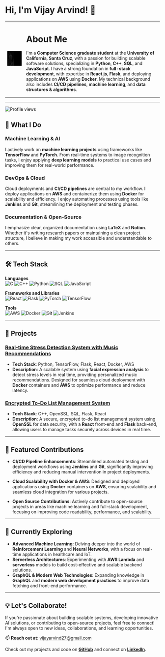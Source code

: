 # Hi, I'm Vijay Arvind! 👋

<table>
  <tr>
    <td>
      <img src="https://github.com/Vijayarvind10/Vijayarvind10/blob/main/Vijay%20ASCII%20Art.svg" alt="Binary ASCII Art" width="400">
    </td>
    <td>
      <h1>About Me</h1>
      <p>
        I'm a <strong>Computer Science graduate student</strong> at the <strong>University of California, Santa Cruz</strong>, with a passion for building scalable software solutions, specializing in <strong>Python</strong>, <strong>C++</strong>, <strong>SQL</strong>, and <strong>JavaScript</strong>. I have a strong foundation in <strong>full-stack development</strong>, with expertise in <strong>React.js</strong>, <strong>Flask</strong>, and deploying applications on <strong>AWS</strong> using <strong>Docker</strong>. My technical background also includes <strong>CI/CD pipelines</strong>, <strong>machine learning</strong>, and <strong>data structures & algorithms</strong>.
      </p>
    </td>
  </tr>
</table>

---

![Profile views](https://komarev.com/ghpvc/?username=vijayarvind&label=Profile%20views&color=blueviolet&style=flat)

## 🔧 What I Do

### Machine Learning & AI
I actively work on **machine learning projects** using frameworks like **TensorFlow** and **PyTorch**. From real-time systems to image recognition tasks, I enjoy applying **deep learning models** to practical use cases and improving them for real-world performance.

### DevOps & Cloud
Cloud deployments and **CI/CD pipelines** are central to my workflow. I deploy applications on **AWS** and containerize them using **Docker** for scalability and efficiency. I enjoy automating processes using tools like **Jenkins** and **Git**, streamlining the deployment and testing phases.

### Documentation & Open-Source
I emphasize clear, organized documentation using **LaTeX** and **Notion**. Whether it's writing research papers or maintaining a clean project structure, I believe in making my work accessible and understandable to others.

---

## 🛠 Tech Stack

**Languages**  
![C](https://img.shields.io/badge/C-00599C?style=flat&logo=c&logoColor=white)
![C++](https://img.shields.io/badge/C++-00599C?style=flat&logo=cplusplus&logoColor=white)
![Python](https://img.shields.io/badge/Python-3776AB?style=flat&logo=python&logoColor=white)
![SQL](https://img.shields.io/badge/SQL-003B57?style=flat&logo=mysql&logoColor=white)
![JavaScript](https://img.shields.io/badge/JavaScript-F7DF1E?style=flat&logo=javascript&logoColor=black)

**Frameworks and Libraries**  
![React](https://img.shields.io/badge/React-20232A?style=flat&logo=react&logoColor=61DAFB)
![Flask](https://img.shields.io/badge/Flask-000000?style=flat&logo=flask&logoColor=white)
![PyTorch](https://img.shields.io/badge/PyTorch-EE4C2C?style=flat&logo=pytorch&logoColor=white)
![TensorFlow](https://img.shields.io/badge/TensorFlow-FF6F00?style=flat&logo=tensorflow&logoColor=white)

**Tools**  
![AWS](https://img.shields.io/badge/Amazon_AWS-232F3E?style=flat&logo=amazon-aws&logoColor=white)
![Docker](https://img.shields.io/badge/Docker-2496ED?style=flat&logo=docker&logoColor=white)
![Git](https://img.shields.io/badge/Git-F05032?style=flat&logo=git&logoColor=white)
![Jenkins](https://img.shields.io/badge/Jenkins-D24939?style=flat&logo=jenkins&logoColor=white)

---

## 🚀 Projects

### [Real-time Stress Detection System with Music Recommendations](#)
- **Tech Stack**: Python, TensorFlow, Flask, React, Docker, AWS
- **Description**: A scalable system using **facial expression analysis** to detect stress levels in real time, providing personalized music recommendations. Designed for seamless cloud deployment with **Docker** containers and **AWS** to optimize performance and reduce latency.

### [Encrypted To-Do List Management System](#)
- **Tech Stack**: C++, OpenSSL, SQL, Flask, React
- **Description**: A secure, encrypted to-do list management system using **OpenSSL** for data security, with a **React** front-end and **Flask** back-end, allowing users to manage tasks securely across devices in real time.

---

## 📘 Featured Contributions

- **CI/CD Pipeline Enhancements**: Streamlined automated testing and deployment workflows using **Jenkins** and **Git**, significantly improving efficiency and reducing manual intervention in project deployments.
  
- **Cloud Scalability with Docker & AWS**: Designed and deployed applications using **Docker** containers on **AWS**, ensuring scalability and seamless cloud integration for various projects.

- **Open Source Contributions**: Actively contribute to open-source projects in areas like machine learning and full-stack development, focusing on improving code readability, performance, and scalability.

---

## 🌱 Currently Exploring

- **Advanced Machine Learning**: Delving deeper into the world of **Reinforcement Learning** and **Neural Networks**, with a focus on real-time applications in healthcare and IoT.
- **Serverless Architectures**: Experimenting with **AWS Lambda** and **serverless** models to build cost-effective and scalable backend solutions.
- **GraphQL & Modern Web Technologies**: Expanding knowledge in **GraphQL** and **modern web development practices** to improve data fetching and front-end performance.

---

## 💡 Let's Collaborate!

If you're passionate about building scalable systems, developing innovative AI solutions, or contributing to open-source projects, feel free to connect! I'm always open to new ideas, collaborations, and learning opportunities.

📫 **Reach out at**: [vijayarvind27@gmail.com](mailto:vijayarvind27@gmail.com)

Check out my projects and code on **[GitHub](https://github.com/vijayarvind)** and connect on **[LinkedIn](https://linkedin.com/in/vijay-arvind)**.
